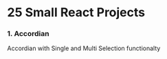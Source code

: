 # 25 Small React Projects

### 1. Accordian

Accordian with Single and Multi Selection functionalty
